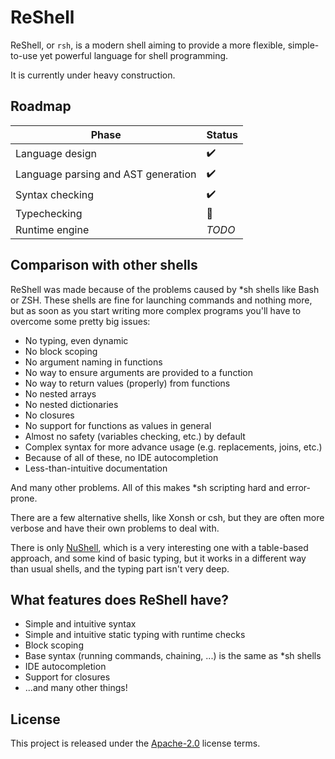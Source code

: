 # ReShell

ReShell, or `rsh`, is a modern shell aiming to provide a more flexible, simple-to-use yet powerful language for shell programming.

It is currently under heavy construction.

## Roadmap

| Phase                               | Status             |
| ----------------------------------- | ------------------ |
| Language design                     | :heavy_check_mark: |
| Language parsing and AST generation | :heavy_check_mark: |
| Syntax checking                     | :heavy_check_mark: |
| Typechecking                        | :construction:     |
| Runtime engine                      | _TODO_             |

## Comparison with other shells

ReShell was made because of the problems caused by *sh shells like Bash or ZSH. These shells are fine for launching commands and nothing more, but as soon as you start writing more complex programs you'll have to overcome some pretty big issues:

* No typing, even dynamic
* No block scoping
* No argument naming in functions
* No way to ensure arguments are provided to a function
* No way to return values (properly) from functions
* No nested arrays
* No nested dictionaries
* No closures
* No support for functions as values in general
* Almost no safety (variables checking, etc.) by default
* Complex syntax for more advance usage (e.g. replacements, joins, etc.)
* Because of all of these, no IDE autocompletion
* Less-than-intuitive documentation

And many other problems. All of this makes *sh scripting hard and error-prone.

There are a few alternative shells, like Xonsh or csh, but they are often more verbose and have their own problems to deal with.

There is only [NuShell](https://github.com/nushell/nushell), which is a very interesting one with a table-based approach, and some kind of basic typing, but it works in a different way than usual shells, and the typing part isn't very deep.

## What features does ReShell have?

* Simple and intuitive syntax
* Simple and intuitive static typing with runtime checks
* Block scoping
* Base syntax (running commands, chaining, ...) is the same as *sh shells
* IDE autocompletion
* Support for closures
* ...and many other things!

## License

This project is released under the [Apache-2.0](LICENSE.md) license terms.
